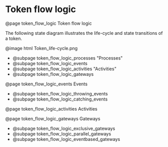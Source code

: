 # Token flow logic
@page token_flow_logic Token flow logic

The following state diagram illustrates the life-cycle and state transitions of a token.

@image html Token_life-cycle.png

- @subpage token_flow_logic_processes "Processes"
- @subpage token_flow_logic_events
- @subpage token_flow_logic_activities "Activities"
- @subpage token_flow_logic_gateways

@page token_flow_logic_events Events
- @subpage token_flow_logic_throwing_events
- @subpage token_flow_logic_catching_events

@page token_flow_logic_activities Activities

@page token_flow_logic_gateways Gateways
- @subpage token_flow_logic_exclusive_gateways
- @subpage token_flow_logic_parallel_gateways
- @subpage token_flow_logic_eventbased_gateways

